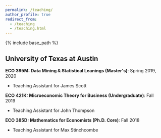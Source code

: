 ```yaml
---
permalink: /teaching/
author_profile: true
redirect_from:
  - /teaching
  - /teaching.html
---
```


{% include base_path %}

## University of Texas at Austin

**ECO 395M: Data Mining & Statistical Leanings (Master's)**: Spring 2019, 2020
* Teaching Assistant for James Scott  


**ECO 421K: Microeconomic Theory for Business (Undergraduate)**: Fall 2019
* Teaching Assistant for John Thompson  


**ECO 385D: Mathematics for Economists (Ph.D. Core)**: Fall 2018
* Teaching Assistant for Max Stinchcombe  
